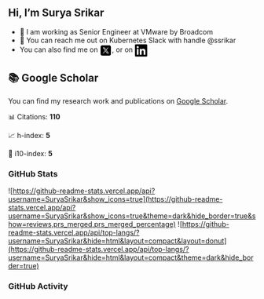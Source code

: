 ## Hi, I’m Surya Srikar

- 💼 I am working as Senior Engineer at VMware by Broadcom
- 💬 You can reach me out on Kubernetes Slack with handle @ssrikar
- You can also find me on <a href="https://X.com/SURYASRIKAR" target="blank"><img align="center" src="https://raw.githubusercontent.com/SuryaSrikar/suryasrikar/master/svg/x.svg" alt="ssrikar" height="25" width="25" color="#1DA1f2" /></a>, or on <a href="https://www.linkedin.com/in/suryasrikar/" target="blank"><img align="center" src="https://raw.githubusercontent.com/SuryaSrikar/suryasrikar/master/svg/linkedin.svg" alt="ssrikar" height="25" width="25" /></a>

## 📚 Google Scholar
You can find my research work and publications on [Google Scholar](https://scholar.google.com/citations?user=KKS2dsQAAAAJ&hl=en).

📊 Citations: **110**

📈 h-index: **5**

🏅 i10-index: **5**


### GitHub Stats
![https://github-readme-stats.vercel.app/api?username=SuryaSrikar&show_icons=true](https://github-readme-stats.vercel.app/api?username=SuryaSrikar&show_icons=true&theme=dark&hide_border=true&show=reviews,prs_merged,prs_merged_percentage)
![https://github-readme-stats.vercel.app/api/top-langs/?username=SuryaSrikar&hide=html&layout=compact&layout=donut](https://github-readme-stats.vercel.app/api/top-langs/?username=SuryaSrikar&hide=html&layout=compact&theme=dark&hide_border=true)


### GitHub Activity 
<!--START_SECTION:activity-->

<!--END_SECTION:activity-->
